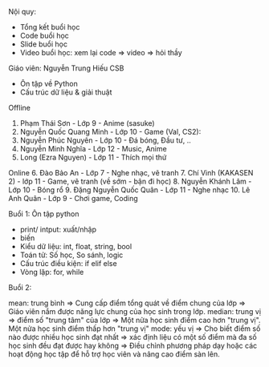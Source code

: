 Nội quy: 
- Tổng kết buổi học 
- Code buổi học
- Slide buổi học
- Video buổi học: xem lại code => video => hỏi thầy


Giáo viên: Nguyễn Trung Hiếu 
CSB
- Ôn tập về Python
- Cấu trúc dữ liệu & giải thuật


Offline
1. Phạm Thái Sơn - Lớp 9 - Anime (sasuke)
2. Nguyễn Quốc Quang Minh - Lớp 10 - Game (Val, CS2): 
3. Nguyễn Phúc Nguyên - Lớp 10 - Đá bóng, Đầu tư, ..
4. Nguyễn Minh Nghĩa - Lớp 12 - Music, Anime
5. Long (Ezra Nguyen) - Lớp 11 - Thích mọi thứ



Online
6. Đào Bảo An - Lớp 7 - Nghe nhạc, vẽ tranh
7. Chí Vinh (KAKASEN 2) - lớp 11 - Game, vẽ tranh (về sớm - bận đi học)
8. Nguyễn Khánh Lâm - Lớp 10 - Bóng rổ
9. Đặng Nguyễn Quốc Quân - Lớp 11 - Nghe nhạc
10. Lê Anh Quân - Lớp 9  - Chơi game, Coding



Buổi 1: Ôn tập python
- print/ intput: xuất/nhập
- biến
- Kiểu dữ liệu: int, float, string, bool 
- Toán tử: Số học, So sánh, logic 
- Cấu trúc điều kiện: if elif else
- Vòng lặp: for, while

Buổi 2: 

mean: trung bình => Cung cấp điểm tổng quát về điểm chung của lớp => Giáo viên nắm được năng lực chung của học sinh trong lớp.
median: trung vị => điểm số "trung tâm" của lớp => Một nửa học sinh điểm cao hơn "trung vị". Một nửa học sinh điểm thấp hơn "trung vị"
mode: yếu vị => Cho biết điểm số nào được nhiều học sinh đạt nhất => xác định liệu có một số điểm mà đa số học sinh đều đạt được hay không => Điều chỉnh phương pháp dạy hoặc các hoạt động học tập để hỗ trợ học viên và nâng cao điểm sàn lên.

